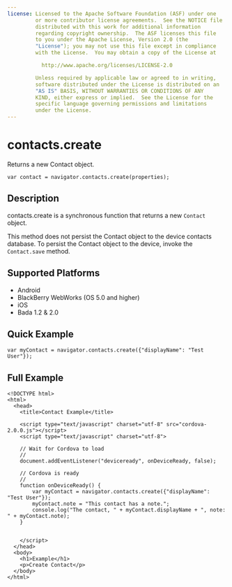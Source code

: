 ```yaml
---
license: Licensed to the Apache Software Foundation (ASF) under one
         or more contributor license agreements.  See the NOTICE file
         distributed with this work for additional information
         regarding copyright ownership.  The ASF licenses this file
         to you under the Apache License, Version 2.0 (the
         "License"); you may not use this file except in compliance
         with the License.  You may obtain a copy of the License at

           http://www.apache.org/licenses/LICENSE-2.0

         Unless required by applicable law or agreed to in writing,
         software distributed under the License is distributed on an
         "AS IS" BASIS, WITHOUT WARRANTIES OR CONDITIONS OF ANY
         KIND, either express or implied.  See the License for the
         specific language governing permissions and limitations
         under the License.
---
```


contacts.create
===============

Returns a new Contact object.

    var contact = navigator.contacts.create(properties);

Description
-----------

contacts.create is a synchronous function that returns a new `Contact` object.

This method does not persist the Contact object to the device contacts database.  To persist the Contact object to the device, invoke the `Contact.save` method.

Supported Platforms
-------------------

- Android
- BlackBerry WebWorks (OS 5.0 and higher)
- iOS
- Bada 1.2 & 2.0

Quick Example
-------------

    var myContact = navigator.contacts.create({"displayName": "Test User"});

Full Example
------------

    <!DOCTYPE html>
    <html>
      <head>
        <title>Contact Example</title>

        <script type="text/javascript" charset="utf-8" src="cordova-2.0.0.js"></script>
        <script type="text/javascript" charset="utf-8">

        // Wait for Cordova to load
        //
        document.addEventListener("deviceready", onDeviceReady, false);

        // Cordova is ready
        //
        function onDeviceReady() {
			var myContact = navigator.contacts.create({"displayName": "Test User"});
			myContact.note = "This contact has a note.";
			console.log("The contact, " + myContact.displayName + ", note: " + myContact.note);
        }
    

        </script>
      </head>
      <body>
        <h1>Example</h1>
        <p>Create Contact</p>
      </body>
    </html>
